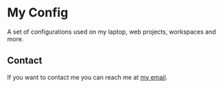 # My Config

A set of configurations used on my laptop, web projects, workspaces and more.

## Contact

If you want to contact me you can reach me at [my email](mailto:codesandtags@gmail.com).
